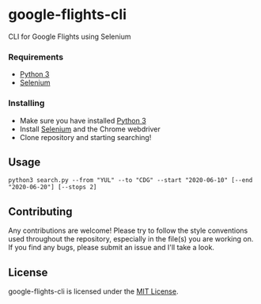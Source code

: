 # google-flights-cli
CLI for Google Flights using Selenium

### Requirements

* [Python 3](https://www.python.org/)
* [Selenium](https://www.selenium.dev/)

### Installing

* Make sure you have installed [Python 3](https://www.python.org/)
* Install [Selenium](https://www.selenium.dev/) and the Chrome webdriver
* Clone repository and starting searching!

## Usage

`python3 search.py --from "YUL" --to "CDG" --start "2020-06-10" [--end "2020-06-20"] [--stops 2]`

## Contributing

Any contributions are welcome! Please try to follow the style conventions used throughout the repository, especially in the file(s) you are working on. If you find any bugs, please submit an issue and I'll take a look.

## License

google-flights-cli is licensed under the [MIT License](LICENSE.md).
